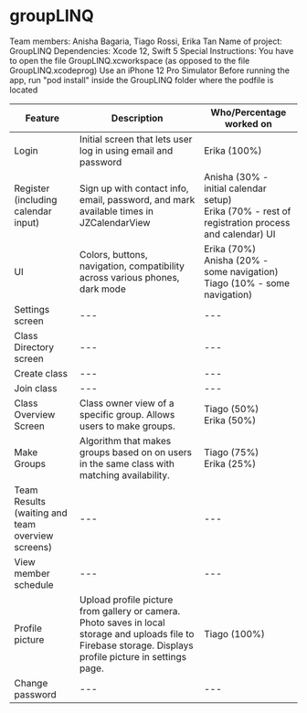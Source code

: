 # groupLINQ

Team members: Anisha Bagaria, Tiago Rossi, Erika Tan
Name of project: GroupLINQ
Dependencies: Xcode 12, Swift 5
Special Instructions: 
You have to open the file GroupLINQ.xcworkspace (as opposed to the file GroupLINQ.xcodeprog)
Use an iPhone 12 Pro Simulator 
Before running the app, run "pod install" inside the GroupLINQ folder where the podfile is located 

| Feature | Description | Who/Percentage worked on|
|---|---|---|
| Login | Initial screen that lets user log in using email and password | Erika (100%) |
| Register (including calendar input) | Sign up with contact info, email, password, and mark available times in JZCalendarView | Anisha (30% - initial calendar setup) <br /> Erika (70% - rest of registration process and calendar) UI |
| UI | Colors, buttons, navigation, compatibility across various phones, dark mode | Erika (70%) <br /> Anisha (20% - some navigation) <br /> Tiago (10% - some navigation) |
| Settings screen | --- | --- |
| Class Directory screen | --- | --- |
| Create class | --- | --- |
| Join class | --- | --- |
| Class Overview Screen | Class owner view of a specific group. Allows users to make groups. | Tiago (50%) <br /> Erika (50%)|
| Make Groups | Algorithm that makes groups based on on users in the same class with matching availability. | Tiago (75%) <br /> Erika (25%) |
| Team Results (waiting and team overview screens) | --- | --- |
| View member schedule | --- | --- |
| Profile picture | Upload profile picture from gallery or camera. Photo saves in local storage and uploads file to Firebase storage. Displays profile picture in settings page. | Tiago (100%) |
| Change password | --- | --- |





















































